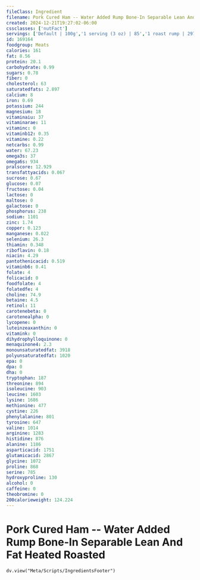 ```yaml
---
fileClass: Ingredient
filename: Pork Cured Ham -- Water Added Rump Bone-In Separable Lean And Fat Heated Roasted
created: 2024-12-21T19:27:02-06:00
cssclasses: ['nutFact']
servings: ['Default | 100g','1 serving (3 oz) | 85','1 roast rump | 2970']
id: 169164
foodgroup: Meats
calories: 161
fat: 8.56
protein: 20.1
carbohydrate: 0.99
sugars: 0.78
fiber: 0
cholesterol: 63
saturatedfats: 2.897
calcium: 8
iron: 0.69
potassium: 244
magnesium: 18
vitaminaiu: 37
vitaminarae: 11
vitaminc: 0
vitaminb12: 0.35
vitamine: 0.22
netcarbs: 0.99
water: 67.23
omega3s: 37
omega6s: 934
pralscore: 12.929
transfattyacids: 0.067
sucrose: 0.67
glucose: 0.07
fructose: 0.04
lactose: 0
maltose: 0
galactose: 0
phosphorus: 238
sodium: 1101
zinc: 1.74
copper: 0.123
manganese: 0.022
selenium: 26.3
thiamin: 0.348
riboflavin: 0.18
niacin: 4.29
pantothenicacid: 0.519
vitaminb6: 0.41
folate: 4
folicacid: 0
foodfolate: 4
folatedfe: 4
choline: 74.9
betaine: 4.5
retinol: 11
carotenebeta: 0
carotenealpha: 0
lycopene: 0
luteinzeaxanthin: 0
vitamink: 0
dihydrophylloquinone: 0
menaquinone4: 2.3
monounsaturatedfat: 3918
polyunsaturatedfat: 1020
epa: 0
dpa: 0
dha: 0
tryptophan: 187
threonine: 894
isoleucine: 903
leucine: 1603
lysine: 1686
methionine: 477
cystine: 226
phenylalanine: 801
tyrosine: 647
valine: 1014
arginine: 1283
histidine: 876
alanine: 1186
asparticacid: 1751
glutamicacid: 2867
glycine: 1072
proline: 868
serine: 785
hydroxyproline: 130
alcohol: 0
caffeine: 0
theobromine: 0
200calorieweight: 124.224
---
```


# Pork Cured Ham -- Water Added Rump Bone-In Separable Lean And Fat Heated Roasted

```dataviewjs
dv.view("Meta/Scripts/IngredientsFooter")
```